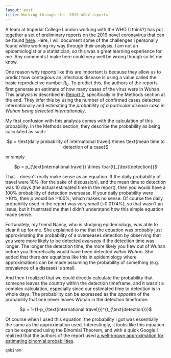 ```yaml
---
layout: post
title: Working through the  2019-nCoV reports
---
```


A team at Imperial College London working with the WHO (I think?) has put together a set of preliminary reports on the 2019 novel coronavirus that can be found [here](https://www.imperial.ac.uk/mrc-global-infectious-disease-analysis/news--wuhan-coronavirus/). Here, I will document some of the challenges I personally found while working my way through their analysis. I am not an epidemiologist or a statistician, so this was a great learning experience for me. Any comments I make here could very well be wrong though so let me know.

One reason why reports like this are important is because they allow us to predict how contagious an infectious disease is using a value called the basic reproductive number $R_0$. To predict this, the authors of the reports first generate an estimate of how many cases of the virus were in Wuhan. This analysis is described in [Report 2](https://www.imperial.ac.uk/media/imperial-college/medicine/sph/ide/gida-fellowships/2019-nCoV-outbreak-report-22-01-2020.pdf), specifically in the Methods section at the end. They infer this by using the number of confirmed cases detected internationally and estimating the *probability of a particular disease case in Wuhan being detected internationally*. 

My first confusion with this analysis comes with the calculation of this probability. In the Methods section, they describe the probability as being calculated as such:

<p align="center">$p = \text{daily probability of international travel} \times \text{mean time to detection of a case}$</p>

or simply

<p align="center">$p = p_{\text{international travel}} \times \bar{t}_{\text{detection}}$</p>


That... doesn't really make sense as an equation. If the daily probability of travel were 10% (for the sake of discussion), and the mean time to detection was 10 days (the actual estimated time in the report), then you would have a 100% probability of detection oversease. If your daily probability were >10%, then $p$ would be >100%, which makes no sense. Of course the daily probability used in the report was very small (~0.0174%), so that wasn't an issue, but it frustrated me that I didn't understand how this simple equation made sense.

Fortunately, my friend Nancy, who is studying epidemiology, was able to clear it up for me. She explained to me that the equation was probably just approximating the probability of a overseases detection by observing that you were more likely to be detected *overseas* if the detection time was longer. The longer the detection time, the more likely you flew out of Wuhan before you theoretically would have been detected *within Wuhan*. She added that there *are* equations like this in epidemiology where approximations can be made assuming the probability of something (e.g. prevalence of a disease) is small.

And then I realized that we could directly calculate the probability that someone leaves the country within the detection timeframe, and it wasn't a complex calculation, especially since our estimated time to detection is in whole days. The probability can be expressed as the *opposite* of the probability that one never leaves Wuhan in the detection timeframe:


<p align="center">$p = 1-(1-p_{\text{international travel}})^{t_{\text{detection}}}$</p>

Of course when I used this equation, the probability I got was essentially the same as the approximation used. Interestingly, it looks like this equation can be expanded using the Binomial Theorem, and with a quick Google I realized that the authors of the report used [a well-known approximation for estimating binomial probabilities](https://www.johndcook.com/blog/2009/06/25/probability-approximation/). 


    qnbinom

